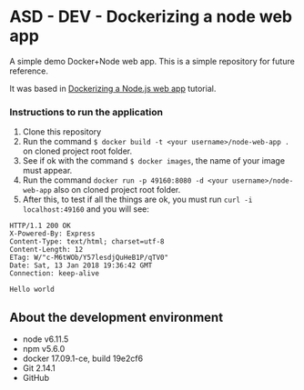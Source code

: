 # ASD - DEV - Dockerizing a node web app
A simple demo Docker+Node web app. This is a simple repository for future reference.

It was based in [Dockerizing a Node.js web app](https://nodejs.org/en/docs/guides/nodejs-docker-webapp/) tutorial.

### Instructions to run the application
1. Clone this repository
2. Run the command `$ docker build -t <your username>/node-web-app .` on cloned project root folder.
3. See if ok with the command `$ docker images`, the name of your image must appear.
4. Run the command `docker run -p 49160:8080 -d <your username>/node-web-app` also on cloned project root folder.
5. After this, to test if all the things are ok, you must run `curl -i localhost:49160` and you will see:
```
HTTP/1.1 200 OK
X-Powered-By: Express
Content-Type: text/html; charset=utf-8
Content-Length: 12
ETag: W/"c-M6tWOb/Y57lesdjQuHeB1P/qTV0"
Date: Sat, 13 Jan 2018 19:36:42 GMT
Connection: keep-alive

Hello world
```

## About the development environment
 - node v6.11.5
 - npm v5.6.0
 - docker 17.09.1-ce, build 19e2cf6
 - Git 2.14.1
 - GitHub
